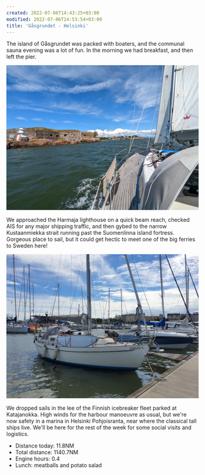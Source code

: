 ```yaml
---
created: 2022-07-06T14:43:25+03:00
modified: 2022-07-06T14:53:54+03:00
title: 'Gåsgrundet - Helsinki'
---
```


The island of Gåsgrundet was packed with boaters, and the communal sauna evening was a lot of fun. In the morning we had breakfast, and then left the pier.

![Image](../2022/109625a5c6c67354e14ee3351715371a.jpg) 

We approached the Harmaja lighthouse on a quick beam reach, checked AIS for any major shipping traffic, and then gybed to the narrow Kustaanmiekka strait running past the Suomenlinna island fortress. Gorgeous place to sail, but it could get hectic to meet one of the big ferries to Sweden here!

![Image](../2022/631d783640394b09de2248a8f71d6be7.jpg) 

We dropped sails in the lee of the Finnish icebreaker fleet parked at Katajanokka. High winds for the harbour manoeuvre as usual, but we're now safety in a marina in Helsinki Pohjoisranta, near where the classical tall ships live. We'll be here for the rest of the week for some social visits and logistics.

* Distance today: 11.8NM
* Total distance: 1140.7NM
* Engine hours: 0.4
* Lunch: meatballs and potato salad
